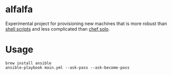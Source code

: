 # alfalfa

Experimental project for provisioning new machines that is more robust than
[shell scripts][workstation-setup] and less complicated than [chef
solo][sprout-wrap].

[workstation-setup]: https://github.com/pivotal/workstation-setup
[sprout-wrap]: https://github.com/pivotal-sprout/sprout-wrap

# Usage

```
brew install ansible
ansible-playbook main.yml --ask-pass --ask-become-pass
```
